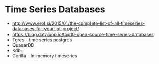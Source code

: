 # Time Series Databases

- http://www.erol.si/2015/01/the-complete-list-of-all-timeseries-databases-for-your-iot-project/
- https://blog.dataloop.io/top10-open-source-time-series-databases
- Tgres - time series postgres
- QuasarDB
- Kdb+
- Gorilla - In-memory timeseries
